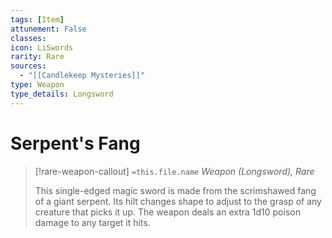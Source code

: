 ```yaml
---
tags: [Item]
attunement: False
classes: 
icon: LiSwords
rarity: Rare
sources:
  - "[[Candlekeep Mysteries]]"
type: Weapon
type_details: Longsword
---
```

# Serpent's Fang
>[!rare-weapon-callout] `=this.file.name`
>*Weapon (Longsword), Rare*
>
>This single-edged magic sword is made from the scrimshawed fang of a giant serpent. Its hilt changes shape to adjust to the grasp of any creature that picks it up. The weapon deals an extra 1d10 poison damage to any target it hits.
>
>
